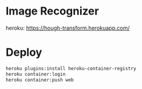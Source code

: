 Image Recognizer
================

heroku: https://hough-transform.herokuapp.com/

# Deploy
```bash
heroku plugins:install heroku-container-registry
heroku container:login
heroku container:push web
```
